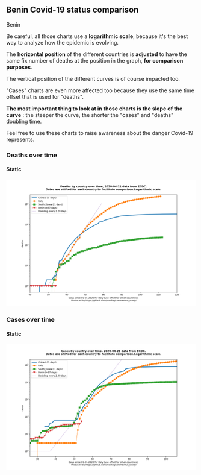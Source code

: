 ## Benin Covid-19 status comparison 

Benin



Be careful, all those charts use a **logarithmic scale**, because it's the best way to analyze how the epidemic is evolving.
 
The **horizontal position** of the different countries is **adjusted** to have the same fix number of deaths at the position in the graph, **for comparison purposes**.

The vertical position of the different curves is of course impacted too.

"Cases" charts are even more affected too because they use the same time offset that is used for "deaths".

**The most important thing to look at in those charts is the slope of the curve** : the steeper the curve, the shorter the "cases" and "deaths" doubling time.

Feel free to use these charts to raise awareness about the danger Covid-19 represents. 


 
### Deaths over time
 
#### Static
![Benin covid-19 deaths static chart](https://raw.githubusercontent.com/madlag/coronavirus_study/master/notebooks/graphs/2020-04-21/countries/Benin/2020-04-21_Benin_deaths.png "Benin covid-19 deaths static chart")   

 
### Cases over time
 
#### Static
![Benin covid-19 cases static chart](https://raw.githubusercontent.com/madlag/coronavirus_study/master/notebooks/graphs/2020-04-21/countries/Benin/2020-04-21_Benin_cases.png "Benin covid-19 cases static chart")   

